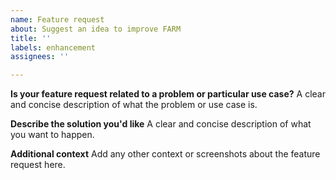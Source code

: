 ```yaml
---
name: Feature request
about: Suggest an idea to improve FARM
title: ''
labels: enhancement
assignees: ''

---
```


**Is your feature request related to a problem or particular use case?**
A clear and concise description of what the problem or use case is.

**Describe the solution you'd like**
A clear and concise description of what you want to happen.


**Additional context**
Add any other context or screenshots about the feature request here.
